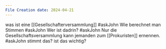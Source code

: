 ```yaml
---
File Creation date: 2024-04-21
---
```

was ist eine [[Gesellschafterversammlung]] #askJohn 
Wie berechnet man Stimmen #askJohn 
Wer ist dadrin? #askJohn 
Nur die Gesellschaftsversammlung kann jemanden zum [[Prokuristen]] ernennen. #askJohn stimmt das? ist das wichtig?
